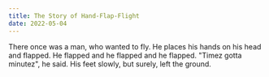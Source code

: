 ```yaml
---
title: The Story of Hand-Flap-Flight
date: 2022-05-04
---
```


There once was a man, who wanted to fly. He places his hands on his head and flapped. He flapped and he flapped and he flapped. "Timez gotta minutez", he said. His feet slowly, but surely, left the ground.
